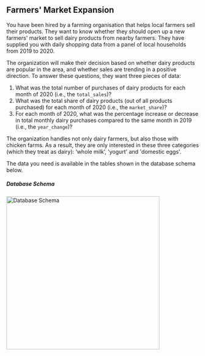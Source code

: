 ## Farmers' Market Expansion
<p>You have been hired by a farming organisation that helps local farmers sell their products. They want to know whether they should open up a new farmers' market to sell dairy products from nearby farmers. They have supplied you with daily shopping data from a panel of local households from 2019 to 2020. </p>
<p>The organization will make their decision based on whether dairy products are popular in the area, and whether sales are trending in a positive direction. To answer these questions, they want three pieces of data:</p>
<ol>
<li>What was the total number of purchases of dairy products for each month of 2020 (i.e., the <code>total_sales</code>)?</li>
<li>What was the total share of dairy products (out of all products purchased) for each month of 2020 (i.e., the <code>market_share</code>)?</li>
<li>For each month of 2020, what was the percentage increase or decrease in total monthly dairy purchases compared to the same month in 2019 (i.e., the <code>year_change</code>)?</li>
</ol>
<p>The organization handles not only dairy farmers, but also those with chicken farms. As a result, they are only interested in these three categories (which they treat as dairy): ‘whole milk’, 'yogurt' and 'domestic eggs'.</p>
<p>The data you need is available in the tables shown in the database schema below.</p>
<h5 id="databaseschema">Database Schema</h5>
<p><img src="https://assets.datacamp.com/production/repositories/5960/datasets/463543c8c38957ca5b95d93b02f2cb1bec53334f/diagram.PNG" alt="Database Schema" width="400px"></p>
